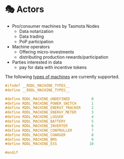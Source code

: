 # 🎭 Actors

* Pro/consumer machines by Tasmota Nodes
  * Data notarization
  * Data trading
  * PoP participation
* Machine operators&#x20;
  * Offering micro-investments
  * distributing production rewards/participation
* Parties interested in data
  * &#x20;pay for data with incentive tokens



The following [types of machines](https://github.com/rddl-network/librddl/blob/main/inc/rddl\_types.h) are currently supported.

```cpp
#ifndef __RDDL_MACHINE_TYPES__
#define __RDDL_MACHINE_TYPES__

#define RDDL_MACHINE_UNDEFINED          0
#define RDDL_MACHINE_POWER_SWITCH       1
#define RDDL_MACHINE_ENERGY_TRACKER     2
#define RDDL_MACHINE_ENERGY_METER       3
#define RDDL_MACHINE_LOGGER             4
#define RDDL_MACHINE_BATTERY            5
#define RDDL_MACHINE_INVERTER           6
#define RDDL_MACHINE_CONTROLLER         7
#define RDDL_MACHINE_CHARGER            8
#define RDDL_MACHINE_BMS                9 
#define RDDL_MACHINE_ESS               10 

#endif
```
